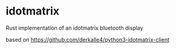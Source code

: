# idotmatrix

Rust implementation of an idotmatrix bluetooth display

based on https://github.com/derkalle4/python3-idotmatrix-client
